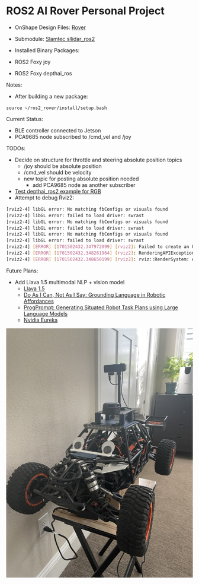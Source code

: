 # ROS2 AI Rover Personal Project

- OnShape Design Files: [Rover](https://cad.onshape.com/documents/681d339b3385a03b7c82fd40/w/77c29d5f0b7b6c4892b4e7f8/e/d86bbe048173de173ee3c9b3?renderMode=0&uiState=6573754ecfb8225d4675653b)

- Submodule: [Slamtec sllidar_ros2](https://github.com/Slamtec/sllidar_ros2)

- Installed Binary Packages:
- ROS2 Foxy joy
- ROS2 Foxy depthai_ros

Notes:
- After building a new package:
```
source ~/ros2_rover/install/setup.bash
```

Current Status:
- BLE controller connected to Jetson
- PCA9685 node subscribed to /cmd_vel and /joy

TODOs:
- Decide on structure for throttle and steering absolute position topics
    - /joy should be absolute position
    - /cmd_vel should be velocity
    - new topic for posting absolute position needed
        - add PCA9685 node as another subscriber
- [Test depthai_ros2 example for RGB](https://github.com/luxonis/depthai-ros/blob/humble/depthai_examples/src/rgb_video_subscriber.cpp)
- Attempt to debug Rviz2:
```bash
[rviz2-4] libGL error: No matching fbConfigs or visuals found
[rviz2-4] libGL error: failed to load driver: swrast
[rviz2-4] libGL error: No matching fbConfigs or visuals found
[rviz2-4] libGL error: failed to load driver: swrast
[rviz2-4] libGL error: No matching fbConfigs or visuals found
[rviz2-4] libGL error: failed to load driver: swrast
[rviz2-4] [ERROR] [1701502432.347972099] [rviz2]: Failed to create an OpenGL context. BadValue (integer parameter out of range for operation)
[rviz2-4] [ERROR] [1701502432.348261964] [rviz2]: RenderingAPIException: Unable to create a suitable GLXContext in GLXContext::GLXContext at /tmp/binarydeb/ros-foxy-rviz-ogre-vendor-8.2.8/.obj-aarch64-linux-gnu/ogre-v1.12.1-prefix/src/ogre-v1.12.1/RenderSystems/GLSupport/src/GLX/OgreGLXContext.cpp (line 60)
[rviz2-4] [ERROR] [1701502432.348650199] [rviz2]: rviz::RenderSystem: error creating render window: RenderingAPIException: Unable to create a suitable GLXContext in GLXContext::GLXContext at /tmp/binarydeb/ros-foxy-rviz-ogre-vendor-8.2.8/.obj-aarch64-linux-gnu/ogre-v1.12.1-prefix/src/ogre-v1.12.1/RenderSystems/GLSupport/src/GLX/OgreGLXContext.cpp (line 60)
```

Future Plans:
- Add Llava 1.5 multimodal NLP + vision model
    - [Llava 1.5](https://arxiv.org/abs/2310.03744)
    - [Do As I Can, Not As I Say: Grounding Language in Robotic Affordances](https://arxiv.org/abs/2204.01691)
    - [ProgPrompt: Generating Situated Robot Task Plans using Large Language Models](https://arxiv.org/abs/2209.11302)
    - [Nvidia Eureka](https://arxiv.org/abs/2310.12931)


![Rover_v4](/imgs/rover_v4.jpeg)